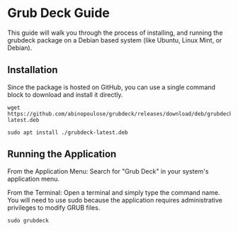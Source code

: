 # Grub Deck Guide
This guide will walk you through the process of installing, and running the grubdeck package on a Debian based system (like Ubuntu, Linux Mint, or Debian).

## Installation
Since the package is hosted on GitHub, you can use a single command block to download and install it directly.

```
wget https://github.com/abinopoulose/grubdeck/releases/download/deb/grubdeck-latest.deb

sudo apt install ./grubdeck-latest.deb
```


## Running the Application

From the Application Menu: Search for "Grub Deck" in your system's application menu.

From the Terminal: Open a terminal and simply type the command name. You will need to use sudo because the application requires administrative privileges to modify GRUB files.
```
sudo grubdeck
```
